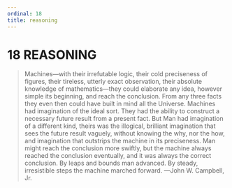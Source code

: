 ```yaml
---
ordinal: 18
title: reasoning
---
```


# 18 REASONING 

<blockquote> Machines&mdash;with their irrefutable logic, their cold preciseness of figures, their tireless, utterly exact observation, their absolute knowledge of mathematics&mdash;they could elaborate any idea, however simple its beginning, and reach the conclusion. From any three facts they even then could have built in mind all the Universe. Machines had imagination of the ideal sort. They had the ability to construct a necessary future result from a present fact. But Man had imagination of a different kind, theirs was the illogical, brilliant imagination that sees the future result vaguely, without knowing the why, nor the how, and imagination that outstrips the machine in its preciseness. Man might reach the conclusion more swiftly, but the machine always reached the conclusion eventually, and it was always the correct conclusion. By leaps and bounds man advanced. By steady, irresistible steps the machine marched forward. &mdash;John W. Campbell, Jr.</blockquote>